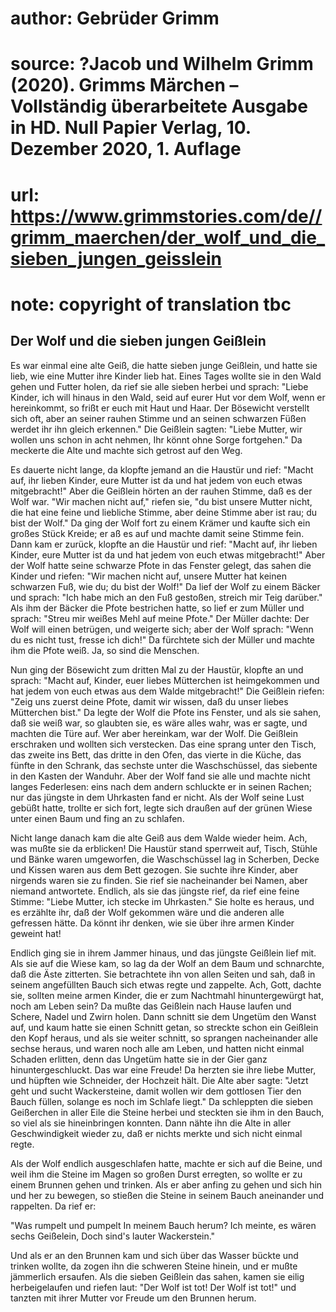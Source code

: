 # author: Gebrüder Grimm
# source: ?Jacob und Wilhelm Grimm (2020). Grimms Märchen – Vollständig überarbeitete Ausgabe in HD. Null Papier Verlag, 10. Dezember 2020, 1. Auflage
# url: https://www.grimmstories.com/de//grimm_maerchen/der_wolf_und_die_sieben_jungen_geisslein
# note: copyright of translation tbc

## Der Wolf und die sieben jungen Geißlein 

Es war einmal eine alte Geiß, die hatte sieben junge Geißlein, und hatte
sie lieb, wie eine Mutter ihre Kinder lieb hat. Eines Tages wollte sie
in den Wald gehen und Futter holen, da rief sie alle sieben herbei und
sprach: "Liebe Kinder, ich will hinaus in den Wald, seid auf eurer Hut
vor dem Wolf, wenn er hereinkommt, so frißt er euch mit Haut und Haar.
Der Bösewicht verstellt sich oft, aber an seiner rauhen Stimme und an
seinen schwarzen Füßen werdet ihr ihn gleich erkennen." Die Geißlein
sagten: "Liebe Mutter, wir wollen uns schon in acht nehmen, Ihr könnt
ohne Sorge fortgehen." Da meckerte die Alte und machte sich getrost auf
den Weg.

Es dauerte nicht lange, da klopfte jemand an die Haustür und rief:
"Macht auf, ihr lieben Kinder, eure Mutter ist da und hat jedem von
euch etwas mitgebracht!" Aber die Geißlein hörten an der rauhen Stimme,
daß es der Wolf war. "Wir machen nicht auf," riefen sie, "du bist
unsere Mutter nicht, die hat eine feine und liebliche Stimme, aber deine
Stimme aber ist rau; du bist der Wolf." Da ging der Wolf fort zu einem
Krämer und kaufte sich ein großes Stück Kreide; er aß es auf und machte
damit seine Stimme fein. Dann kam er zurück, klopfte an die Haustür und
rief: "Macht auf, ihr lieben Kinder, eure Mutter ist da und hat jedem
von euch etwas mitgebracht!" Aber der Wolf hatte seine schwarze Pfote
in das Fenster gelegt, das sahen die Kinder und riefen: "Wir machen
nicht auf, unsere Mutter hat keinen schwarzen Fuß, wie du; du bist der
Wolf!" Da lief der Wolf zu einem Bäcker und sprach: "Ich habe mich an
den Fuß gestoßen, streich mir Teig darüber." Als ihm der Bäcker die
Pfote bestrichen hatte, so lief er zum Müller und sprach: "Streu mir
weißes Mehl auf meine Pfote." Der Müller dachte: Der Wolf will einen
betrügen, und weigerte sich; aber der Wolf sprach: "Wenn du es nicht
tust, fresse ich dich!" Da fürchtete sich der Müller und machte ihm die
Pfote weiß. Ja, so sind die Menschen.

Nun ging der Bösewicht zum dritten Mal zu der Haustür, klopfte an und
sprach: "Macht auf, Kinder, euer liebes Mütterchen ist heimgekommen und
hat jedem von euch etwas aus dem Walde mitgebracht!" Die Geißlein
riefen: "Zeig uns zuerst deine Pfote, damit wir wissen, daß du unser
liebes Mütterchen bist." Da legte der Wolf die Pfote ins Fenster, und
als sie sahen, daß sie weiß war, so glaubten sie, es wäre alles wahr,
was er sagte, und machten die Türe auf. Wer aber hereinkam, war der
Wolf. Die Geißlein erschraken und wollten sich verstecken. Das eine
sprang unter den Tisch, das zweite ins Bett, das dritte in den Ofen, das
vierte in die Küche, das fünfte in den Schrank, das sechste unter die
Waschschüssel, das siebente in den Kasten der Wanduhr. Aber der Wolf
fand sie alle und machte nicht langes Federlesen: eins nach dem andern
schluckte er in seinen Rachen; nur das jüngste in dem Uhrkasten fand er
nicht. Als der Wolf seine Lust gebüßt hatte, trollte er sich fort, legte
sich draußen auf der grünen Wiese unter einen Baum und fing an zu
schlafen.

Nicht lange danach kam die alte Geiß aus dem Walde wieder heim. Ach, was
mußte sie da erblicken! Die Haustür stand sperrweit auf, Tisch, Stühle
und Bänke waren umgeworfen, die Waschschüssel lag in Scherben, Decke und
Kissen waren aus dem Bett gezogen. Sie suchte ihre Kinder, aber nirgends
waren sie zu finden. Sie rief sie nacheinander bei Namen, aber niemand
antwortete. Endlich, als sie das jüngste rief, da rief eine feine
Stimme: "Liebe Mutter, ich stecke im Uhrkasten." Sie holte es heraus,
und es erzählte ihr, daß der Wolf gekommen wäre und die anderen alle
gefressen hätte. Da könnt ihr denken, wie sie über ihre armen Kinder
geweint hat!

Endlich ging sie in ihrem Jammer hinaus, und das jüngste Geißlein lief
mit. Als sie auf die Wiese kam, so lag da der Wolf an dem Baum und
schnarchte, daß die Äste zitterten. Sie betrachtete ihn von allen Seiten
und sah, daß in seinem angefüllten Bauch sich etwas regte und zappelte.
Ach, Gott, dachte sie, sollten meine armen Kinder, die er zum Nachtmahl
hinuntergewürgt hat, noch am Leben sein? Da mußte das Geißlein nach
Hause laufen und Schere, Nadel und Zwirn holen. Dann schnitt sie dem
Ungetüm den Wanst auf, und kaum hatte sie einen Schnitt getan, so
streckte schon ein Geißlein den Kopf heraus, und als sie weiter schnitt,
so sprangen nacheinander alle sechse heraus, und waren noch alle am
Leben, und hatten nicht einmal Schaden erlitten, denn das Ungetüm hatte
sie in der Gier ganz hinuntergeschluckt. Das war eine Freude! Da herzten
sie ihre liebe Mutter, und hüpften wie Schneider, der Hochzeit hält. Die
Alte aber sagte: "Jetzt geht und sucht Wackersteine, damit wollen wir
dem gottlosen Tier den Bauch füllen, solange es noch im Schlafe liegt."
Da schleppten die sieben Geißerchen in aller Eile die Steine herbei und
steckten sie ihm in den Bauch, so viel als sie hineinbringen konnten.
Dann nähte ihn die Alte in aller Geschwindigkeit wieder zu, daß er
nichts merkte und sich nicht einmal regte.

Als der Wolf endlich ausgeschlafen hatte, machte er sich auf die Beine,
und weil ihm die Steine im Magen so großen Durst erregten, so wollte er
zu einem Brunnen gehen und trinken. Als er aber anfing zu gehen und sich
hin und her zu bewegen, so stießen die Steine in seinem Bauch aneinander
und rappelten. Da rief er:

"Was rumpelt und pumpelt
In meinem Bauch herum?
Ich meinte, es wären sechs Geißelein,
Doch sind's lauter Wackerstein."

Und als er an den Brunnen kam und sich über das Wasser bückte und
trinken wollte, da zogen ihn die schweren Steine hinein, und er mußte
jämmerlich ersaufen. Als die sieben Geißlein das sahen, kamen sie eilig
herbeigelaufen und riefen laut: "Der Wolf ist tot! Der Wolf ist tot!"
und tanzten mit ihrer Mutter vor Freude um den Brunnen herum.
